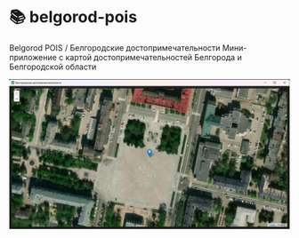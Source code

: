 # 📚 belgorod-pois
Belgorod POIS / Белгородские достопримечательности
Мини-приложение с картой достопримечательностей Белгорода и Белгородской области

![Скриншот приложения](https://github.com/quadyyyy/belgorod-pois/blob/main/media/Screenshot_5.png)
